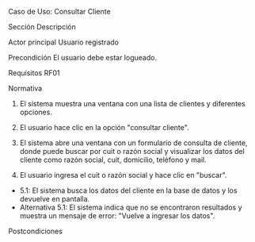 Caso de Uso: Consultar Cliente

Sección	Descripción

Actor principal	Usuario registrado

Precondición	El usuario debe estar logueado.

Requisitos	RF01

Normativa	

1. El sistema muestra una ventana con una lista de clientes y diferentes opciones.

2. El usuario hace clic en la opción "consultar cliente".

3. El sistema abre una ventana con un formulario de consulta de cliente, donde puede buscar por cuit o razón social y visualizar los datos del cliente como razón social, cuit, domicilio, teléfono y mail.

4. El usuario ingresa el cuit o razón social y hace clic en "buscar".
  - 5.1: El sistema busca los datos del cliente en la base de datos y los devuelve en pantalla.
  - Alternativa 5.1: El sistema indica que no se encontraron resultados y muestra un mensaje de error: "Vuelve a ingresar los datos".

Postcondiciones
